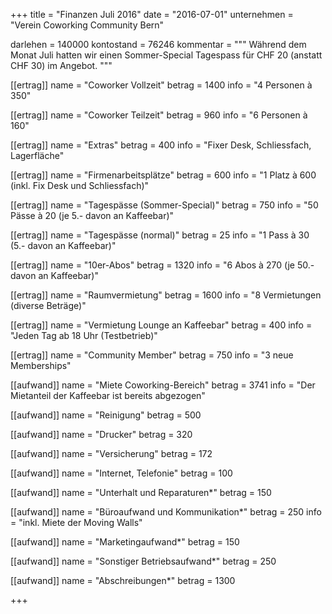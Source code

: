 +++
title = "Finanzen Juli 2016"
date = "2016-07-01"
unternehmen = "Verein Coworking Community Bern"

darlehen = 140000
kontostand = 76246
kommentar = """
Während dem Monat Juli hatten wir einen Sommer-Special Tagespass für CHF 20 (anstatt CHF 30) im Angebot.
"""

[[ertrag]]
name = "Coworker Vollzeit"
betrag = 1400
info = "4 Personen à 350"

[[ertrag]]
name = "Coworker Teilzeit"
betrag = 960
info = "6 Personen à 160"

[[ertrag]]
name = "Extras"
betrag = 400
info = "Fixer Desk, Schliessfach, Lagerfläche"

[[ertrag]]
name = "Firmenarbeitsplätze"
betrag = 600
info = "1 Platz à 600 (inkl. Fix Desk und Schliessfach)"

[[ertrag]]
name = "Tagespässe (Sommer-Special)"
betrag = 750
info = "50 Pässe à 20 (je 5.- davon an Kaffeebar)"

[[ertrag]]
name = "Tagespässe (normal)"
betrag = 25
info = "1 Pass à 30 (5.- davon an Kaffeebar)"

[[ertrag]]
name = "10er-Abos"
betrag = 1320
info = "6 Abos à 270 (je 50.- davon an Kaffeebar)"

[[ertrag]]
name = "Raumvermietung"
betrag = 1600
info = "8 Vermietungen (diverse Beträge)"

[[ertrag]]
name = "Vermietung Lounge an Kaffeebar"
betrag = 400
info = "Jeden Tag ab 18 Uhr (Testbetrieb)"

[[ertrag]]
name = "Community Member"
betrag = 750
info = "3 neue Memberships"


[[aufwand]]
name = "Miete Coworking-Bereich"
betrag = 3741
info = "Der Mietanteil der Kaffeebar ist bereits abgezogen"

[[aufwand]]
name = "Reinigung"
betrag = 500

[[aufwand]]
name = "Drucker"
betrag = 320

[[aufwand]]
name = "Versicherung"
betrag = 172

[[aufwand]]
name = "Internet, Telefonie"
betrag = 100

[[aufwand]]
name = "Unterhalt und Reparaturen*"
betrag = 150

[[aufwand]]
name = "Büroaufwand und Kommunikation*"
betrag = 250
info = "inkl. Miete der Moving Walls"

[[aufwand]]
name = "Marketingaufwand*"
betrag = 150

[[aufwand]]
name = "Sonstiger Betriebsaufwand*"
betrag = 250

[[aufwand]]
name = "Abschreibungen*"
betrag = 1300

+++

